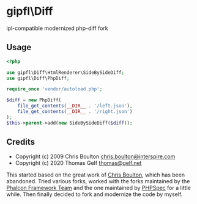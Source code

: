 gipfl\\Diff
===========

ipl-compatible modernized php-diff fork

Usage
-----

```php
<?php

use gipfl\Diff\HtmlRenderer\SideBySideDiff;
use gipfl\Diff\PhpDiff;

require_once 'vendor/autoload.php';

$diff = new PhpDiff(
    file_get_contents(__DIR__ . '/left.json'),
    file_get_contents(__DIR__ . '/right.json')
);
$this->parent->add(new SideBySideDiff($diff));
```

Credits
-------

* Copyright (c) 2009 Chris Boulton <chris.boulton@interspire.com>
* Copyright (c) 2020 Thomas Gelf <thomas@gelf.net>

This started based on the great work of [Chris Boulton](https://github.com/chrisboulton/php-diff),
which has been abandoned. Tried various forks, worked with the forks maintained
by the [Phalcon Framework Team](https://github.com/phalcongelist/php-diff) and
the one maintained by [PHPSpec](https://github.com/phpspec/php-diff) for a
little while. Then finally decided to fork and modernize the code by myself.
